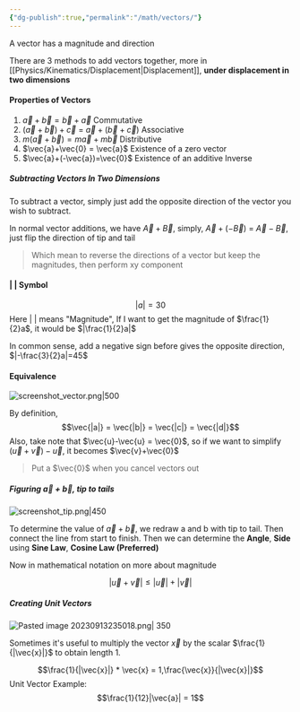 ```yaml
---
{"dg-publish":true,"permalink":"/math/vectors/"}
---
```



A vector has a magnitude and direction

There are 3 methods to add vectors together, more in [[Physics/Kinematics/Displacement\|Displacement]], **under displacement in two dimensions**

#### Properties of Vectors
1. $\vec{a}+\vec{b}=\vec{b}+\vec{a}$ Commutative
2. $(\vec{a} + \vec{b})+\vec{c}$ = $\vec{a}+(\vec{b}+\vec{c})$ Associative
3. $m(\vec{a}+\vec{b}) = m\vec{a}+m\vec{b}$ Distributive
4. $\vec{a}+\vec{0} = \vec{a}$ Existence of a zero vector
5. $\vec{a}+(-\vec{a})=\vec{0}$ Existence of an additive Inverse

##### Subtracting Vectors In Two Dimensions

To subtract a vector, simply just add the opposite direction of the vector you wish to subtract.

In normal vector additions, we have $\vec{A}+\vec{B}$, simply, $\vec{A}+(-\vec{B})$ = $\vec{A}-\vec{B}$, just flip the direction of tip and tail

>Which mean to reverse the directions of a vector but keep the magnitudes, then perform xy component


#### | | Symbol

$$|a| = 30$$
Here |  | means "Magnitude", If I want to get the magnitude of $\frac{1}{2}a$, it would be $|\frac{1}{2}a|$

In common sense, add a negative sign before gives the opposite direction, $|-\frac{3}{2}a|=45$

#### Equivalence

![screenshot_vector.png|500](/img/user/Photos/screenshot_vector.png)

By definition, $$\vec{|a|} = \vec{|b|} = \vec{|c|} = \vec{|d|}$$
Also, take note that  $\vec{u}-\vec{u} = \vec{0}$, so if we want to simplify $(\vec{u}+\vec{v})-\vec{u}$, it becomes $\vec{v}+\vec{0}$
> Put a $\vec{0}$ when you cancel vectors out

##### Figuring $\vec{a}+\vec{b}$, tip to tails

![screenshot_tip.png|450](/img/user/Photos/screenshot_tip.png)

To determine the value of $\vec{a}+\vec{b}$, we redraw a and b with tip to tail. Then connect the line from start to finish. Then we can determine the **Angle**, **Side** using **Sine Law**, **Cosine Law (Preferred)**

Now in mathematical notation on more about magnitude

$$|\vec{u}+\vec{v}| \leq |\vec{u}| + |\vec{v}|$$

##### Creating Unit Vectors

![Pasted image 20230913235018.png| 350](/img/user/Photos/Pasted%20image%2020230913235018.png)

Sometimes it's useful to multiply the vector $\vec{x}$ by the scalar $\frac{1}{|\vec{x}|}$ to obtain length 1.

$$\frac{1}{|\vec{x}|} * \vec{x} = 1,\frac{\vec{x}}{|\vec{x}|}$$
Unit Vector Example:
$$\frac{1}{12}|\vec{a}| = 1$$

